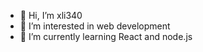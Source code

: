 - 👋 Hi, I’m xli340
- 👀 I’m interested in web development
- 🌱 I’m currently learning React and node.js

<!---
xli340/xli340 is a ✨ special ✨ repository because its `README.md` (this file) appears on your GitHub profile.
You can click the Preview link to take a look at your changes.
--->
